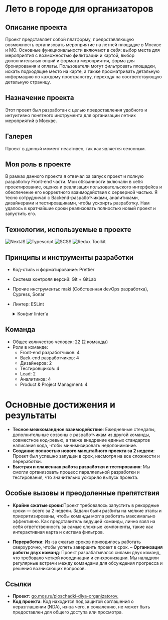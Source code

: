 # Лето в городе для организаторов

## Описание проекта

Проект представляет собой платформу, предоставляющую возможность организовать мероприятие на летней площадке в Москве и МО. 
Основные функциональности включают в себя: выбор места для мероприятия с возможностью фильтрации и картой, выбор дополнительных опций и формата мероприятия, форма для бронирования и оплаты. Пользователи могут фильтровать площадки, искать подходящее место на карте, а также просматривать детальную информацию по каждому пространству, переходя на соответствующую детальную страницу.

## Назначение проекта

Этот проект был разработан с целью предоставления удобного и интуитивно понятного инструмента для организации летних мероприятий в Москве.

## Галерея

Проект в данный момент неактивен, так как является сезонным.

## Моя роль в проекте

В рамках данного проекта я отвечал за запуск проект и полную разработку Front-end части. Мои обязанности включали в себя проектирование, оценка и реализация пользовательского интерфейса и обеспечение его корректного взаимодействия с серверной частью. 
Я тесно сотрудничал с Backend-разработчиками, аналитиками, дизайнерами и тестировщиками, чтобы ускоирть разработку. Нам удалось в кратчайшие сроки реализовать полностью новый проект и запустить его.

## Технологии, используемые в проекте

  ![NextJS](https://img.shields.io/badge/-NextJS-black?style=for-the-badge&logo=next.js)
  ![Typescript](https://img.shields.io/badge/-Typescript-white?style=for-the-badge&logo=typescript)
  ![SCSS](https://img.shields.io/badge/-SCSS-pink?style=for-the-badge&logo=sass)
  ![Redux Toolkit](https://img.shields.io/badge/-Redux_Toolkit-purple?style=for-the-badge&logo=redux)
  
## Принципы и инструменты разработки
- Код-стиль и форматирование: Prettier
- Система контроля версий: Git + GitLab
- Прочие инструменты: maki (Собственная devOps разработка), Cypress, Sonar
- Линтер: ESLint
  <details>
  <summary>Конфиг linter`а</summary>
  
  ```javascript
  {
  "parser": "@typescript-eslint/parser",
  "parserOptions": {
    "ecmaVersion": 2021,
    "ecmaFeatures": {
      "jsx": true
    },
    "useJSXTextNode": true
  },
  "env": {
    "browser": true,
    "node": true,
    "commonjs": true,
    "jest": true
  },
  "extends": [
    "plugin:@typescript-eslint/recommended",
    "prettier",
    "next/core-web-vitals",
    "plugin:sonarjs/recommended"
  ],
  "plugins": ["@typescript-eslint", "react-hooks", "jsx-a11y", "unused-imports", "sonarjs"],
  "rules": {
    "sonarjs/prefer-immediate-return": "warn",
    "sonarjs/cognitive-complexity": ["warn", 15],
    "sonarjs/no-duplicate-string": "warn",
    "no-use-before-define": 0,
    "react/require-default-props": 0,
    "@typescript-eslint/ban-ts-ignore": 0,
    "no-shadow": 0,
    "arrow-body-style": "warn",
    "@typescript-eslint/ban-types":0,
    "@typescript-eslint/ban-ts-comment":0,
    "@typescript-eslint/no-unused-vars": 1,
    "@typescript-eslint/no-empty-function": 1,
    "@typescript-eslint/no-use-before-define": 2,
    "@typescript-eslint/no-explicit-any": [2, {"ignoreRestArgs": false}],
    "@typescript-eslint/interface-name-prefix": 0,
    "@typescript-eslint/explicit-member-accessibility": 0,
    "import/no-extraneous-dependencies": [2, { "devDependencies": true }],
    "spaced-comment": ["error", "always", { "markers": ["/"] }],
    "react/jsx-filename-extension": [
      1,
      { "extensions": [".js", ".jsx", ".tsx"] }
    ],
    "react-hooks/rules-of-hooks": "error",
    "react-hooks/exhaustive-deps": "warn",
    "@typescript-eslint/explicit-function-return-type": 0,
    "@typescript-eslint/prefer-function-type": 2,
    "no-param-reassign": ["error", { "props": true, "ignorePropertyModificationsFor": ["state"] }],
    "jsx-a11y/label-has-associated-control": [
      2,
      {
        "labelComponents": ["CustomInputLabel"],
        "labelAttributes": ["label"],
        "controlComponents": ["CustomInput"],
        "depth": 3
      }
    ],
    "jsx-a11y/label-has-for": 0,
    "react/jsx-props-no-spreading": 0,
    "import/extensions": ["error", "ignorePackages", {
        "js": "never",
        "jsx": "never",
        "ts": "never",
        "tsx": "never"
      }
    ],
    "react/destructuring-assignment": 1,
    "unused-imports/no-unused-imports": "error"
  },
  "overrides": [
    {
      "files": ["*.js"],
      "rules": {
        "@typescript-eslint/no-var-requires": "off"
      }
    },
    {
      "files": ["style.ts"],
      "rules": {
        "import/no-unresolved": 0
      }
    },
    {
      "files": ["*.ts", "*.tsx"],
      "rules": {
        "no-undef": 0
      }
    }
  ],
  "settings": {
    "import/resolver": {
      "node": {
        "extensions": [".js", ".jsx", ".ts", ".tsx"]
      }
    }
  }
</details>

## Команда
- Общее количество человек: 22 (2 команды)
- Роли в команде:
  - Front-end разработчиков: 4
  - Back-end разработчиков: 4
  - Дизайнеров: 2
  - Тестировщиков: 4
  - Lead: 2
  - Аналитиков: 4
  - Product & Project Managment: 4
    
# Основные достижения и результаты
- **Тесное межкомандное взаимодействие**: Ежедневные стендапы, дополнительные созвоны с разработчикам из другой команды, совместное код-ревью, а также внедрение единых стандартов написания кода, чтобы минимизировать недопонимание.
- **Создание полностью нового масштабного проекта за 2 недели**: Проект был успешно запущен в срок, несмотря на все сложности и переработки.
- **Быстрая и слаженная работа разработки и тестирования**: Мы смогли организовать процесс параллельной разработки и тестирования, что значительно ускорило выпуск проекта.

## Особые вызовы и преодоленные препятствия

- **Крайне сжатые сроки**:Проект требовалось запустить в рекордные сроки — всего за 2 недели.
Задачи были разбиты на мелкие этапы и приоритизированы, чтобы команды могла работать максимально эффективно.
Как представитель ведущей команды, лично взял на себя ответственность за самые сложные компоненты, такие как интерактивная карта и система фильтров.

- **Переработки**: Из-за сжатых сроков приходилось работать сверхурочно, чтобы успеть завершить проект в срок.
– **Организация работы двух команд**: Проект разрабатывался силами двух команд, что требовало четкой координации и синхронизации.
Мы наладили регулярные встречи между командами для обсуждения прогресса и решения возникающих вопросов.

## Ссылки

- **Проект**: [go.mos.ru/ploschadki-dlya-organizatorov.](https://go.mos.ru/ploschadki-dlya-organizatorov/)
- **Код проекта**: Код находится под защитой соглашения о неразглашении (NDA), из-за чего, к сожалению, не может быть предоставлен для общего доступа или просмотра.
